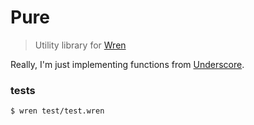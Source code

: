 # Pure

> Utility library for [Wren](https://munificent.github.io/wren/)

Really, I'm just implementing functions from [Underscore](http://underscorejs.org/).

### tests

```shell
$ wren test/test.wren
```
